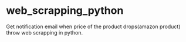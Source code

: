 # web_scrapping_python
Get notification email when price of the product drops(amazon product) throw web scrapping in python.

